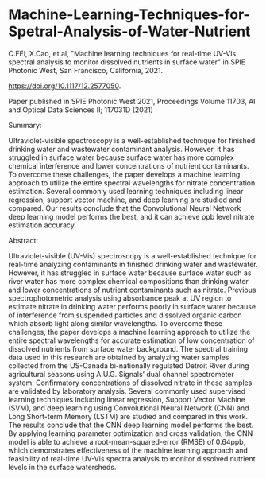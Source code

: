 # Machine-Learning-Techniques-for-Spetral-Analysis-of-Water-Nutrient

C.FEi, X.Cao, et.al, "Machine learning techniques for real-time UV-Vis spectral analysis to monitor dissolved nutrients in surface water" in SPIE Photonic West, San Francisco, California, 2021. 

https://doi.org/10.1117/12.2577050.

Paper published in SPIE Photonic West 2021, Proceedings Volume 11703, AI and Optical Data Sciences II; 117031D (2021) 

Summary: 

Ultraviolet-visible spectroscopy is a well-established technique for finished drinking water and wastewater contaminant analysis. However, it has struggled in surface water because surface water has more complex chemical interference and lower concentrations of nutrient contaminants. To overcome these challenges, the paper develops a machine learning approach to utilize the entire spectral wavelengths for nitrate concentration estimation. Several commonly used learning techniques including linear regression, support vector machine, and deep learning are studied and compared. Our results conclude that the Convolutional Neural Network deep learning model performs the best, and it can achieve ppb level nitrate estimation accuracy.

Abstract:

Ultraviolet-visible (UV-Vis) spectroscopy is a well-established technique for real-time analyzing contaminants in finished drinking water and wastewater. However, it has struggled in surface water because surface water such as river water has more complex chemical compositions than drinking water and lower concentrations of nutrient contaminants such as nitrate. Previous spectrophotometric analysis using absorbance peak at UV region to estimate nitrate in drinking water performs poorly in surface water because of interference from suspended particles and dissolved organic carbon which absorb light along similar wavelengths. To overcome these challenges, the paper develops a machine learning approach to utilize the entire spectral wavelengths for accurate estimation of low concentration of dissolved nutrients from surface water background. The spectral training data used in this research are obtained by analyzing water samples collected from the US-Canada bi-nationally regulated Detroit River during agricultural seasons using A.U.G. Signals’ dual channel spectrometer system. Confirmatory concentrations of dissolved nitrate in these samples are validated by laboratory analysis. Several commonly used supervised learning techniques including linear regression, Support Vector Machine (SVM), and deep learning using Convolutional Neural Network (CNN) and Long Short-term Memory (LSTM) are studied and compared in this work. The results conclude that the CNN deep learning model performs the best. By applying learning parameter optimization and cross validation, the CNN model is able to achieve a root-mean-squared-error (RMSE) of 0.64ppb, which demonstrates effectiveness of the machine learning approach and feasibility of real-time UV-Vis spectra analysis to monitor dissolved nutrient levels in the surface watersheds.
